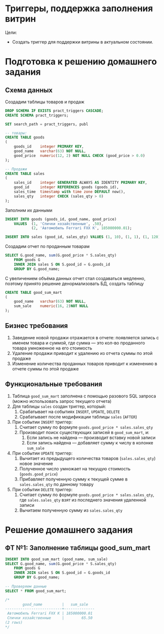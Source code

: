 # Триггеры, поддержка заполнения витрин

Цели:

* Создать триггер для поддержки витрины в актуальном состоянии.

# Подготовка к решению домашнего задания

## Схема данных

Создадим таблицы товаров и продаж

```sql
DROP SCHEMA IF EXISTS pract_triggers CASCADE;
CREATE SCHEMA pract_triggers;

SET search_path = pract_triggers, publ

-- товары:
CREATE TABLE goods
(
    goods_id    integer PRIMARY KEY,
    good_name   varchar(63) NOT NULL,
    good_price  numeric(12, 2) NOT NULL CHECK (good_price > 0.0)
);

-- Продажи
CREATE TABLE sales
(
    sales_id    integer GENERATED ALWAYS AS IDENTITY PRIMARY KEY,
    good_id     integer REFERENCES goods (goods_id),
    sales_time  timestamp with time zone DEFAULT now(),
    sales_qty   integer CHECK (sales_qty > 0)
);
```

Заполним их данными

```sql
INSERT INTO goods (goods_id, good_name, good_price)
    VALUES 	(1, 'Спички хозайственные', .50),
            (2, 'Автомобиль Ferrari FXX K', 185000000.01);

INSERT INTO sales (good_id, sales_qty) VALUES (1, 10), (1, 1), (1, 120), (2, 1);
```

Создадим отчет по проданным товарам

```sql
SELECT G.good_name, sum(G.good_price * S.sales_qty)
    FROM goods G
    INNER JOIN sales S ON S.good_id = G.goods_id
    GROUP BY G.good_name;
```

С увеличением объёма данных отчет стал создаваться медленно, поэтому принято решение денормализовать БД, создать таблицу

```sql
CREATE TABLE good_sum_mart
(
	good_name   varchar(63) NOT NULL,
	sum_sale	numeric(16, 2)NOT NULL
);
```

## Бизнес требования

1. Заведение новой продажи отражается в отчете: появляется запись с именем товара и суммой, где сумма — это кол-во проданного товара
   умноженное на его стоимость
2. Удаление продажи приводит к удалению из отчета суммы по этой продаже
3. Изменение количества проданных товаров приводит к изменению в отчете суммы по этой продаже

## Функциональные требования

1. Таблица `good_sum_mart` заполнена с помощью разового SQL запроса (можно использовать запрос текущего отчета)
2. Для таблицы `sales` создан триггер, который:
    1. Срабатывает на событиях `INSERT`, `UPDATE`, `DELETE`
    2. Срабатывает после модификации таблицы `sales` (`AFTER`)
3. При событии `INSERT` триггер:
    1. Считает сумму по формуле `goods.good_price * sales.sales_qty`
    2. Производит поиск существующих записей в `good_sum_mart`, и:
        1. Если запись не найдена — производит вставку новой записи
        2. Если запись найдена — добавляет сумму к числу в колонке `sum_sale`
4. При событии `UPDATE` триггер:
    1. Вычитает из предыдущего количества товаров (`sales.sales_qty`) новое значение
    2. Полученное число умножает на текущую стоимость (`goods.good_price`)
    3. Прибавляет полученную сумму к текущей сумме в `sales.sales_qty` по данному товару
5. При событии `DELETE` триггер:
    1. Считает сумму по формуле `goods.good_price * sales.sales_qty`, где `sales.sales_qty` взят из последнего значения удаленной записи
    2. Вычитаем полученную сумму из `sales.sales_qty`

# Решение домашнего задания

## ФТ №1: Заполнение таблицы good_sum_mart

```sql
INSERT INTO good_sum_mart (good_name, sum_sale)
SELECT G.good_name, sum(G.good_price * S.sales_qty)
	FROM goods G
	INNER JOIN sales S ON S.good_id = G.goods_id
	GROUP BY G.good_name;
 
-- Проверяем данные
SELECT * FROM good_sum_mart;

/*
        good_name         |   sum_sale   
--------------------------+--------------
 Автомобиль Ferrari FXX K | 185000000.01
 Спички хозайственные     |        65.50
(2 rows)
*/
```

